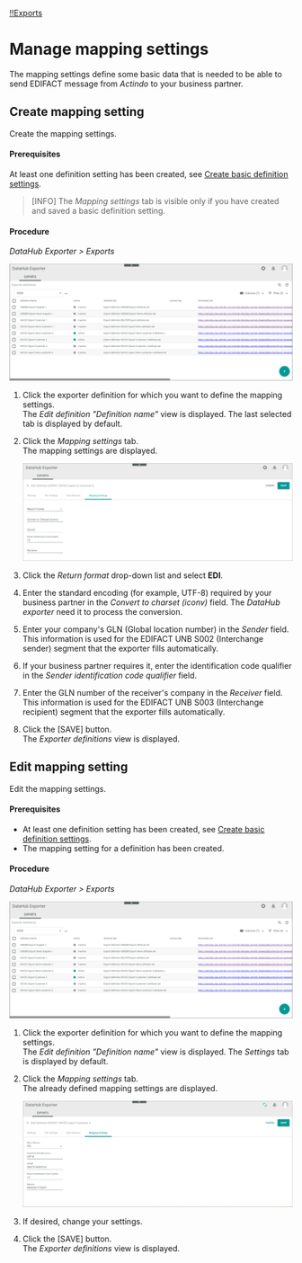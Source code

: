 [!!Exports](../UserInterface/01_Exports.md)

# Manage mapping settings

The mapping settings define some basic data that is needed to be able to send EDIFACT message from *Actindo* to your business partner.

## Create mapping setting
 Create the mapping settings.

#### Prerequisites
At least one definition setting has been created, see [Create basic definition settings](./01_ManageDefinitions.md#create-basic-definition-settings).
>[INFO] The *Mapping settings* tab is visible only if you have created and saved a basic definition setting. 

#### Procedure
*DataHub Exporter > Exports*

![Export definitions](../../Assets/Screenshots/EDI/Operation/ExportDefinitions.png "[Export definitions]")

1. Click the exporter definition for which you want to define the mapping settings.   
    The *Edit definition "Definition name"* view is displayed. The last selected tab is displayed by default.

2. Click the *Mapping settings* tab.   
    The mapping settings are displayed.

    ![Mapping settings](../../Assets/Screenshots/EDI/Operation/MappingSettingsCreate.png "[Mapping settings]")

3. Click the *Return format* drop-down list and select **EDI**. 

4. Enter the standard encoding (for example, UTF-8) required by your business partner in the *Convert to charset (iconv)* field. The *DataHub exporter* need it to process the conversion. 

5. Enter your company's GLN (Global location number) in the *Sender* field. This information is used for the EDIFACT UNB S002 (Interchange sender) segment that the exporter fills automatically.

6. If your business partner requires it, enter the identification code qualifier in the *Sender identification code qualifier* field. 

7. Enter the GLN number of the receiver's company in the *Receiver* field. This information is used for the EDIFACT UNB S003 (Interchange recipient) segment that the exporter fills automatically.
  
8. Click the [SAVE] button.   
   The *Exporter definitions* view is displayed. 


## Edit mapping setting

Edit the mapping settings.

#### Prerequisites
- At least one definition setting has been created, see [Create basic definition settings](./01_ManageDefinitions.md#create-basic-definition-settings).
- The mapping setting for a definition has been created.

#### Procedure
*DataHub Exporter > Exports*

![Export definitions](../../Assets/Screenshots/EDI/Operation/ExportDefinitions.png "[Export definitions]")

1. Click the exporter definition for which you want to define the mapping settings.   
    The *Edit definition "Definition name"* view is displayed. The *Settings* tab is displayed by default.

2. Click the *Mapping settings* tab.   
    The already defined mapping settings are displayed.

    ![Mapping settings](../../Assets/Screenshots/EDI/Operation/MappingSettingsCreated.png "[Mapping settings]")

3. If desired, change your settings.

4. Click the [SAVE] button.   
   The *Exporter definitions* view is displayed. 
